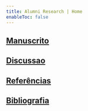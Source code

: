 ```yaml
---
title: Alumni Research | Home
enableToc: false
---
```

## [Manuscrito](main_pages/manuscrito.md)

## [Discussao](main_pages/discussao.md)

## [Referências](main_pages/referencias.md)

## [Bibliografia](main_pages/bibliografia.md)
